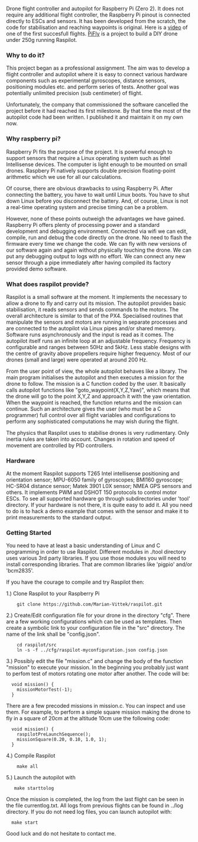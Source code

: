 

Drone flight controller and autopilot for Raspberry Pi (Zero 2). It
does not require any additional flight controller, the Raspberry
Pi pinout is connected directly to ESCs and sensors. It has been
developed from the scratch, the code for stabilisation and reaching
waypoints is original.  Here is a
[video](https://www.youtube.com/watch?v=454NIqCr8b4) of one of the
first succesfull flights.
[PiFly](https://www.xrefactory.com/pifly/) is a project to build a DIY drone
under 250g running Raspilot.

### Why to do it?

This project began as a professional assignment. The aim was to
develop a flight controller and autopilot where it is easy to connect
various hardware components such as experimental gyroscopes, distance
sensors, positioning modules etc. and perform series of tests. Another
goal was potentially unlimited precision (sub centimeter) of flight.

Unfortunately, the company that commissioned the software cancelled
the project before it had reached its first milestone. By that time
the most of the autopilot code had been written. I published it and
maintain it on my own now.



### Why raspberry pi?


Raspberry Pi fits the purpose of the project. It is powerful enough to
support sensors that require a Linux operating system such as Intel
Intellisense devices. The computer is light enough to be mounted on
small drones. Raspbery Pi natively supports double precision
floating-point arithmetic which we use for all our calculations.

Of course, there are obvious drawbacks to using Raspberry Pi. After
connecting the battery, you have to wait until Linux boots. You have
to shut down Linux before you disconnect the battery. And, of course,
Linux is not a real-time operating system and precise timing can be a
problem.


However, none of these points outweigh the advantages we have
gained. Raspberry Pi offers plenty of processing power and a standard
development and debugging environment. Connected via wifi we can edit,
compile, run and debug the code directly on the drone. No need to
flash the firmware every time we change the code. We can fly with new
versions of our software again and again without physically touching
the drone. We can put any debugging output to logs with no effort. We
can connect any new sensor through a pipe immediately after having
compiled its factory provided demo software.




### What does raspilot provide?

Raspilot is a small software at the moment. It implements the
necessary to allow a drone to fly and carry out its mission.  The
autopilot provides basic stabilisation, it reads sensors and sends
commands to the motors.  The overall architecture is similar to that
of the PX4. Specialised routines that manipulate the sensors and
motors are running in separate processes and are connected to the
autopilot via Linux pipes and/or shared memory. Software runs
asynchronously and the input is read as it comes.  The autopilot
itself runs an infinite loop at an adjustable frequency. Frequency is
configurable and ranges between 50Hz and 5kHz. Less stable designs
with the centre of gravity above propellers require higher frequency.
Most of our drones (small and large) were operated at around 200 Hz.


From the user point of view, the whole autopilot behaves like a
library. The main program initialises the autopilot and then executes
a mission for the drone to follow.  The mission is a C function coded
by the user. It basically calls autopilot functions like
"goto_waypoint(X,Y,Z,Yaw)", which means that the drone will go to the
point X,Y,Z and approach it with the yaw orientation. When the
waypoint is reached, the function returns and the mission can
continue. Such an architecture gives the user (who must be a C
programmer) full control over all flight variables and configurations
to perform any sophisticated computations he may wish during the
flight.

The physics that Raspilot uses to stabilise drones is very
rudimentary. Only inertia rules are taken into account. Changes in
rotation and speed of movement are controlled by PID
controllers. 



### Hardware

At the moment Raspilot supports T265 Intel intellisense positioning
and orientation sensor; MPU-6050 family of gyroscopes; BMI160
gyroscope; HC-SR04 distance sensor; Matek 3901 L0X sensor; NMEA GPS
sensors and others. It implements PWM and DSHOT 150 protocols to
control motor ESCs.  To see all supported hardware go through
subdirectories under 'tool' directory. If your hardware is not there,
it is quite easy to add it.  All you need to do is to hack a demo
example that comes with the sensor and make it to print measurements
to the standard output.

### Getting Started

You need to have at least a basic understanding of Linux and C
programming in order to use Raspilot. Different modules in ./tool
directory uses various 3rd party libraries. If you use those modules
you will need to install corresponding libraries. That are common
libraries like 'pigpio' and/or 'bcm2835'.

If you have the courage to compile and try Raspilot then:


1.) Clone Raspilot to your Raspberry Pi

``` cd your_destination_directory
    git clone https://github.com/Marian-Vittek/raspilot.git
```

2.) Create/Edit configuration file for your drone in the directory
"cfg". There are a few working configurations which can be used as
templates. Then create a symbolic link to your configuration file in
the "src" directory. The name of the link shall be "config.json".

```
    cd raspilot/src
    ln -s -f ../cfg/raspilot-myconfiguration.json config.json
```

3.) Possibly edit the file "mission.c" and change the body of the
function "mission" to execute your mission. In the beginning you
probably just want to perfom test of motors rotating one motor after
another. The code will be:

```
  void mission() {
    missionMotorTest(-1);
  }
```

There are a few precoded missions in mission.c. You can inspect and
use them.  For example, to perform a simple square mission making the
drone to fly in a square of 20cm at the altitude 10cm use the following
code:

```
  void mission() {
    raspilotPreLaunchSequence();
    missionSquare(0.20, 0.10, 1.0, 1);
  }
```


4.) Compile Raspilot

```
    make all
```

5.) Launch the autopilot with

```
   make starttolog
```

Once the mission is completed, the log from the last flight can be
seen in the file currentlog.txt. All logs from previous flights can be
found in ../log directory. If you do not need log files, you can
launch autopilot with:

```
  make start
```


Good luck and do not hesitate to contact me.




